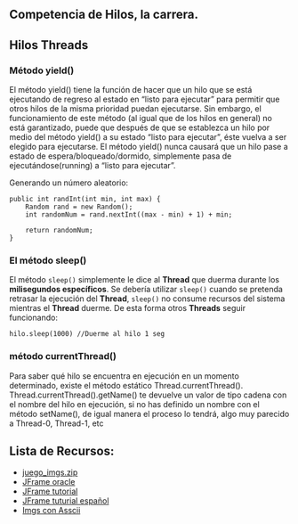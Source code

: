 ## Competencia de Hilos, la carrera.

## Hilos Threads

### Método yield()

El método yield() tiene la función de hacer que un hilo que se está ejecutando de regreso al estado en “listo para ejecutar” para permitir que otros hilos de la misma prioridad puedan ejecutarse. Sin embargo, el funcionamiento de este método (al igual que de los hilos en general) no está garantizado, puede que después de que se establezca un hilo por medio del método yield() a su estado “listo para ejecutar”, éste vuelva a ser elegido para ejecutarse. El método yield() nunca causará que un hilo pase a estado de espera/bloqueado/dormido, simplemente pasa de ejecutándose(running) a  “listo para ejecutar”.

Generando un número aleatorio:

	public int randInt(int min, int max) {
	    Random rand = new Random();
	    int randomNum = rand.nextInt((max - min) + 1) + min;
	
	    return randomNum;
	}

### El método sleep()

El método `sleep()` simplemente le dice al **Thread** que duerma durante los **milisegundos específicos**. Se debería utilizar `sleep()` cuando se pretenda retrasar la ejecución del **Thread**, `sleep()` no consume recursos del sistema mientras el **Thread** duerme. De  esta forma otros **Threads** seguir funcionando:

	hilo.sleep(1000) //Duerme al hilo 1 seg

### método currentThread()

Para saber qué hilo se encuentra en ejecución en un momento determinado, existe el método estático Thread.currentThread().
Thread.currentThread().getName() te devuelve un valor de tipo cadena con el nombre del hilo en ejecución, si no has definido un nombre con el método setName(), de igual manera el proceso lo tendrá, algo muy parecido a Thread-0, Thread-1, etc



## Lista de Recursos:

 - [juego_imgs.zip](juego_imgs.zip)
 - [JFrame oracle](http://docs.oracle.com/javase/tutorial/uiswing/components/frame.html)
 - [JFrame tutorial](http://www.dreamincode.net/forums/topic/206344-basic-gui-in-java-using-jframes/)
 - [JFrame tuturial español](http://codejavu.blogspot.mx/2013/08/jframe-y-jdialog.html)
 - [Imgs con Asscii](http://www.geocities.com/spunk1111/transp.htm)